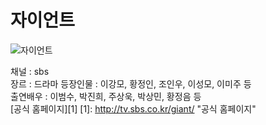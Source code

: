 # 자이언트
![자이언트](http://image3.inews24.com/image_joy/201005/127287455474_1.jpg "자이언트")  

채널 : sbs  
장르 : 드라마
등장인물 : 이강모, 황정인, 조인우, 이성모, 이미주 등  
출연배우 : 이범수, 박진희, 주상욱, 박상민, 황정음 등  
[공식 홈페이지][1]
[1]: http://tv.sbs.co.kr/giant/ "공식 홈페이지"